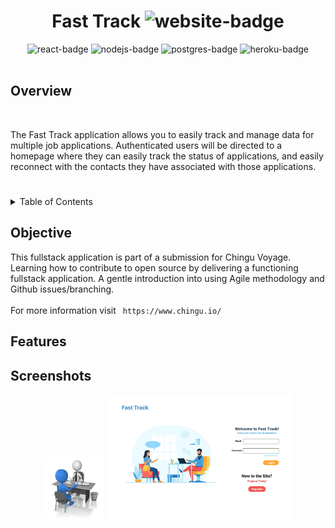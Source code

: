 <!-- PROJECT TITLE -->
<div align="center">
<h1 >Fast Track <img src="https://img.shields.io/badge/website-000000?style=for-the-badge&logo=About.me&logoColor=white" alt="website-badge"></h1> 
<img src="https://img.shields.io/badge/React-20232A?style=for-the-badge&logo=react&logoColor=61DAFB" alt="react-badge"> 
<img src="https://img.shields.io/badge/Node.js-339933?style=for-the-badge&logo=nodedotjs&logoColor=white"  alt="nodejs-badge">
<img src="https://img.shields.io/badge/PostgreSQL-316192?style=for-the-badge&logo=postgresql&logoColor=white"  alt="postgres-badge">
<img src="https://img.shields.io/badge/Heroku-430098?style=for-the-badge&logo=heroku&logoColor=white"  alt="heroku-badge">
</div>
<br>

<!-- Overview -->
## Overview
<br/>
<div align="center">
    <p align="left">The Fast Track application allows you to easily track and manage data for multiple job applications. Authenticated users will be directed to a homepage where they can easily track the status of applications, and easily reconnect with the contacts they have associated with those applications.</p>
</div>

<!-- TABLE OF CONTENTS -->
<div>
    <h1></h1>
<details>
    <summary>Table of Contents</summary>
        <ol>
            <li><a href="#objective">Objective</a></li>
            <li><a href="#features">Features</a></li>
            <li><a href="#screenshots">Screenshots</a></li>
        </ol>
</details>
</div>

<!-- OBJECTIVE -->
## Objective
<div align="center">
 <p align="left">This fullstack application is part of a submission for Chingu Voyage. Learning how to contribute to open source by delivering a functioning fullstack application. A gentle introduction into using Agile methodology and Github issues/branching.
  <br>
     <br>
     For more information visit  <code> https://www.chingu.io/ </code> </p>
</div>

<!-- FEATURES -->
## Features
<div align="center"></div>

<!-- Screenshots -->
## Screenshots
<div align="center">
 <img src="./frontend/images/fastTrack.jpg" alt="logo" width="100" height="100">
  <img src="./frontend/images/homePage.png" alt="Login Page" width="300" height="200">
</div>

